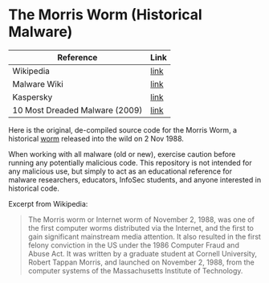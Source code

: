 # The Morris Worm (Historical Malware)
|  Reference  |  Link  |
|  ---- | ---- |
|  Wikipedia  |	 [link](https://en.wikipedia.org/wiki/Morris_worm)  |
|  Malware Wiki	|  [link](https://malwiki.org/index.php?title=Morris)  |
|  Kaspersky  |  [link](https://www.kaspersky.com/blog/morris-worm-turns-25/3065)  |
|  10 Most Dreaded Malware (2009)  |	[link](https://technosquare.blogspot.com/2009/09/symantecs-10-most-dreaded-computer.html)  |

Here is the original, de-compiled source code for the Morris Worm, a historical [worm](https://en.wikipedia.org/wiki/Computer_worm) released into the wild on 2 Nov 1988.

When working with all malware (old or new), exercise caution before running any potentially malicious code. This repository is not intended for any malicious use, but simply to act as an educational reference for malware researchers, educators, InfoSec students, and anyone interested in historical code.

Excerpt from Wikipedia:

> The Morris worm or Internet worm of November 2, 1988, was one of the first computer worms distributed via the Internet, and the first to gain significant mainstream media attention. It also resulted in the  first felony conviction in the US under the 1986 Computer Fraud and Abuse Act. It was written by a graduate student at Cornell University, Robert Tappan Morris, and launched on November 2, 1988, from the computer systems of the Massachusetts Institute of Technology.
